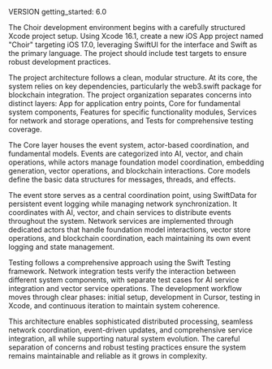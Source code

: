 VERSION getting_started: 6.0

The Choir development environment begins with a carefully structured Xcode project setup. Using Xcode 16.1, create a new iOS App project named "Choir" targeting iOS 17.0, leveraging SwiftUI for the interface and Swift as the primary language. The project should include test targets to ensure robust development practices.

The project architecture follows a clean, modular structure. At its core, the system relies on key dependencies, particularly the web3.swift package for blockchain integration. The project organization separates concerns into distinct layers: App for application entry points, Core for fundamental system components, Features for specific functionality modules, Services for network and storage operations, and Tests for comprehensive testing coverage.

The Core layer houses the event system, actor-based coordination, and fundamental models. Events are categorized into AI, vector, and chain operations, while actors manage foundation model coordination, embedding generation, vector operations, and blockchain interactions. Core models define the basic data structures for messages, threads, and effects.

The event store serves as a central coordination point, using SwiftData for persistent event logging while managing network synchronization. It coordinates with AI, vector, and chain services to distribute events throughout the system. Network services are implemented through dedicated actors that handle foundation model interactions, vector store operations, and blockchain coordination, each maintaining its own event logging and state management.

Testing follows a comprehensive approach using the Swift Testing framework. Network integration tests verify the interaction between different system components, with separate test cases for AI service integration and vector service operations. The development workflow moves through clear phases: initial setup, development in Cursor, testing in Xcode, and continuous iteration to maintain system coherence.

This architecture enables sophisticated distributed processing, seamless network coordination, event-driven updates, and comprehensive service integration, all while supporting natural system evolution. The careful separation of concerns and robust testing practices ensure the system remains maintainable and reliable as it grows in complexity.
